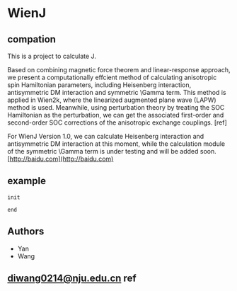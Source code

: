 WienJ
====
compation
------
This is a project to calculate J.

Based on combining magnetic force theorem and linear-response approach, we present a computationally effcient method of calculating anisotropic spin Hamiltonian parameters, including Heisenberg interaction, antisymmetric DM interaction and symmetric \Gamma term. This method is applied in Wien2k, where the linearized augmented plane wave (LAPW) method is used. Meanwhile, using perturbation theory by treating the SOC Hamiltonian as the perturbation, we can get the associated first-order and second-order SOC corrections of the anisotropic exchange couplings. [ref]

For WienJ Version 1.0, we can calculate Heisenberg interaction and antisymmetric DM interaction at this moment, while the calculation module of the symmetric \Gamma term is under testing and will be added soon. [http://baidu.com](http://baidu.com)

example
-------
```
init

end
```
Authors
------
* Yan
* Wang

[diwang0214@nju.edu.cn](diwang0214@nju.edu.cn)
ref
----
